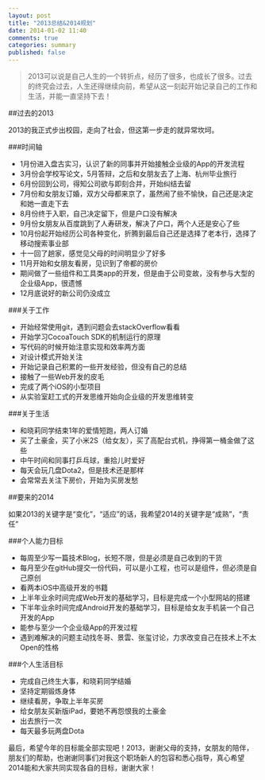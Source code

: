 ```yaml
---
layout: post
title: "2013总结&2014规划"
date: 2014-01-02 11:40
comments: true
categories: summary
published: false
---
```

>2013可以说是自己人生的一个转折点，经历了很多，也成长了很多。过去的终究会过去，人生还得继续向前，希望从这一刻起开始记录自己的工作和生活，并能一直坚持下去！

##过去的2013

2013的我正式步出校园，走向了社会，但这第一步走的就异常坎坷。

###时间轴

* 1月份进入盘古实习，认识了新的同事并开始接触企业级的App的开发流程
* 3月份会学校写论文，5月答辩，之后和女朋友去了上海、杭州毕业旅行
* 6月份回到公司，得知公司欲与即刻合并，开始纠结去留
* 7月份和女朋友订婚，双方父母都来京了，虽然闹了些不愉快，自己还是决定和她一直走下去
* 8月份终于入职，自己决定留下，但是户口没有解决
* 9月份女朋友从百度跳到了人寿研发，解决了户口，两个人还是安心了些
* 10月份起开始经历公司各种变化，折腾到最后自己还是选择了老本行，选择了移动搜索事业部
* 十一回了趟家，感觉见父母的时间明显少了好多 
* 11月开始和女朋友看房，见识到了帝都的房价
* 期间做了一些组件和工具类app的开发，但是由于公司变故，没有参与大型的企业级App，很遗憾
* 12月底说好的新公司仍没成立

###关于工作

* 开始经常使用git，遇到问题会去stackOverflow看看
* 开始学习CocoaTouch SDK的机制运行的原理
* 写代码的时候开始注意实现和效率两方面
* 对设计模式开始关注
* 开始记录自己积累的一些开发经验，但没有自己的总结
* 接触了一些Web开发的皮毛
* 完成了两个iOS的小型项目
* 从实验室赶工式的开发思维开始向企业级的开发思维转变

###关于生活

* 和晓莉同学结束1年的爱情短跑，两人订婚
* 买了土豪金，买了小米2S（给女友），买了高配台式机，挣得第一桶金做了这些
* 中午时间和同事打乒乓球，重拾儿时爱好
* 每天会玩几盘Dota2，但是技术还是那样
* 会常常去关注下房价，开始为买房发愁

##要来的2014

如果2013的关键字是“变化”，“适应”的话，我希望2014的关键字是“成熟”，“责任”

###个人能力目标

* 每周至少写一篇技术Blog，长短不限，但是必须是自己收到的干货
* 每月至少在gitHub提交一份代码，可以是小工程，也可以是组件，但必须是自己原创
* 看两本iOS中高级开发的书籍
* 上半年业余时间完成Web开发的基础学习，目标是完成一个小型网站的搭建
* 下半年业余时间完成Android开发的基础学习，目标是给女友手机装一个自己开发的App
* 能参与至少一个企业级App的开发过程
* 遇到难解决的问题主动找冬哥、景雲、张玺讨论，力求改变自己在技术上不太Open的性格

###个人生活目标

* 完成自己终生大事，和晓莉同学结婚
* 坚持定期锻炼身体
* 继续看房，争取上半年买房
* 给女朋友买新版iPad，要她不再怨恨我的土豪金
* 出去旅行一次
* 每天最多玩两盘Dota

最后，希望今年的目标能全部实现吧！2013，谢谢父母的支持，女朋友的陪伴，朋友们的帮助，也谢谢同事们对我这个职场新人的包容和悉心指导，真心希望2014能和大家共同实现各自的目标，谢谢大家！